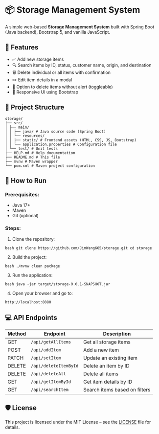 # 📦 Storage Management System

A simple web-based **Storage Management System** built with Spring Boot (Java backend), Bootstrap 5, and vanilla JavaScript.

## 🧩 Features

- ✅ Add new storage items
- 🔍 Search items by ID, status, customer name, origin, and destination
- 🗑️ Delete individual or all items with confirmation
- ✏️ Edit item details in a modal
- 🔔 Option to delete items without alert (toggleable)
- 🎨 Responsive UI using Bootstrap

## 📁 Project Structure
```
storage/
├── src/
│ ├── main/
│ │ ├── java/ # Java source code (Spring Boot)
│ │ └── resources/
│ │ ├── static/ # Frontend assets (HTML, CSS, JS, Bootstrap)
│ │ └── application.properties # Configuration file
│ └── test/ # Unit tests
├── HELP.md # Help documentation
├── README.md # This file
├── mvnw # Maven wrapper
└── pom.xml # Maven project configuration
```
## 🚀 How to Run

### Prerequisites:
- Java 17+
- Maven
- Git (optional)

### Steps:

1. Clone the repository:
```
bash git clone https://github.com/JimWang665/storage.git cd storage
```

2. Build the project:
```
bash ./mvnw clean package
```
3. Run the application:
```
bash java -jar target/storage-0.0.1-SNAPSHOT.jar
```
4. Open your browser and go to:
```
http://localhost:8080
```
## 💻 API Endpoints

| Method | Endpoint              | Description                          |
|--------|-----------------------|--------------------------------------|
| GET    | `/api/getAllItems`    | Get all storage items                |
| POST   | `/api/addItem`        | Add a new item                       |
| PATCH  | `/api/setItem`        | Update an existing item              |
| DELETE | `/api/deleteItemById` | Delete an item by ID                 |
| DELETE | `/api/deleteAll`      | Delete all items                     |
| GET    | `/api/getItemById`    | Get item details by ID               |
| GET    | `/api/searchItem`     | Search items based on filters        |

## 🛡️ License

This project is licensed under the MIT License – see the [LICENSE](LICENSE) file for details.

